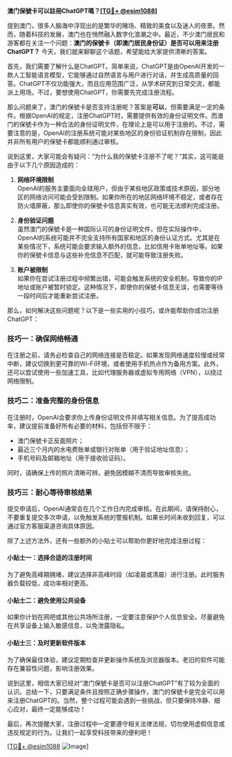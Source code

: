 **澳门保號卡可以註冊ChatGPT嗎？[[TG💪+ @esim1088](https://t.me/s/esim1088)]**

提到澳门，很多人脑海中浮现出的是繁华的赌场、精致的美食以及迷人的夜景。然而，随着科技的发展，澳门也在悄然融入数字化浪潮之中。最近，不少澳门居民和游客都在关注一个问题：**澳门的保號卡（即澳门居民身份证）是否可以用来注册ChatGPT？** 今天，我们就来聊聊这个话题，希望能给大家提供清晰的答案。

首先，我们需要了解什么是ChatGPT。简单来说，ChatGPT是由OpenAI开发的一款人工智能语言模型，它能够通过自然语言与用户进行对话，并生成高质量的回答。ChatGPT不仅功能强大，而且应用范围广泛，从学术研究到日常交流，都能派上用场。不过，要想使用ChatGPT，你需要先完成注册流程。

那么问题来了，澳门的保號卡是否支持注册呢？答案是**可以**，但需要满足一定的条件。根据OpenAI的规定，注册ChatGPT时，需要提供有效的身份证明文件。而澳门的保號卡作为一种合法的身份证明文件，在理论上是可以用于注册的。不过，需要注意的是，OpenAI的注册系统可能对某些地区的身份验证机制存在限制，因此并非所有用户的保號卡都能顺利通过审核。

说到这里，大家可能会有疑问：“为什么我的保號卡注册不了呢？”其实，这可能是由于以下几个原因造成的：

1. **网络环境限制**  
   OpenAI的服务主要面向全球用户，但由于某些地区政策或技术原因，部分地区的网络访问可能会受到限制。如果你所在的地区网络环境不稳定，或者存在防火墙屏蔽，那么即使你的保號卡信息真实有效，也可能无法顺利完成注册。

2. **身份验证问题**  
   虽然澳门的保號卡是一种国际认可的身份证明文件，但在实际操作中，OpenAI的系统可能并不完全支持所有国家和地区的身份认证方式。尤其是在某些情况下，系统可能会要求输入额外的信息，比如信用卡账单地址等。如果你的保號卡信息与这些补充信息不匹配，就可能导致注册失败。

3. **账户被限制**  
   如果你在尝试注册过程中频繁出错，可能会触发系统的安全机制，导致你的IP地址或账户被暂时锁定。这种情况下，即使你的保號卡信息无误，也需要等待一段时间后才能重新尝试注册。

那么，如何解决这些问题呢？以下是一些实用的小技巧，或许能帮助你成功注册ChatGPT：

### 技巧一：确保网络畅通  
在注册之前，请务必检查自己的网络连接是否稳定。如果发现网络速度较慢或经常中断，建议切换到更可靠的Wi-Fi环境，或者使用手机热点作为备用方案。此外，还可以尝试使用一些加速工具，比如代理服务器或虚拟专用网络（VPN），以绕过网络限制。

### 技巧二：准备完整的身份信息  
在注册时，OpenAI会要求你上传身份证明文件并填写相关信息。为了提高成功率，建议提前准备好所有必要的材料，包括但不限于：
- 澳门保號卡正反面照片；
- 最近三个月内的水电费账单或银行对账单（用于验证地址信息）；
- 手机号码及邮箱地址（用于接收验证码）。

同时，请确保上传的照片清晰可辨，避免因模糊不清而导致审核失败。

### 技巧三：耐心等待审核结果  
提交申请后，OpenAI通常会在几个工作日内完成审核。在此期间，请保持耐心，不要重复提交多次申请，以免触发系统的警报机制。如果长时间未收到回复，可以通过官方客服渠道咨询具体原因。

除了上述方法外，还有一些额外的小贴士可以帮助你更好地完成注册过程：

#### 小贴士一：选择合适的注册时间  
为了避免高峰期拥堵，建议选择非高峰时段（如凌晨或清晨）进行注册。此时服务器负载较低，成功率相对更高。

#### 小贴士二：避免使用公共设备  
如果你计划在网吧或其他公共场所注册，一定要注意保护个人信息安全。尽量避免在共享设备上输入敏感信息，以免泄露隐私。

#### 小贴士三：及时更新软件版本  
为了确保最佳体验，建议定期检查并更新操作系统及浏览器版本。老旧的软件可能存在兼容性问题，影响注册效果。

说到这里，相信大家已经对“澳门保號卡是否可以注册ChatGPT”有了较为全面的认识。总结一下，只要满足条件且按照正确步骤操作，澳门的保號卡是完全可以用来注册ChatGPT的。当然，整个过程可能会遇到一些挑战，但只要保持冷静、细心应对，最终一定能够成功！

最后，再次提醒大家，注册过程中一定要遵守相关法律法规，切勿使用虚假信息或违反规定的行为。让我们一起享受科技带来的便利吧！

[[TG💪+ @esim1088](https://t.me/s/esim1088) ![Image](https://i.postimg.cc/4NQfJmqS/Snipaste-2025-05-13-00-14-12.png)]